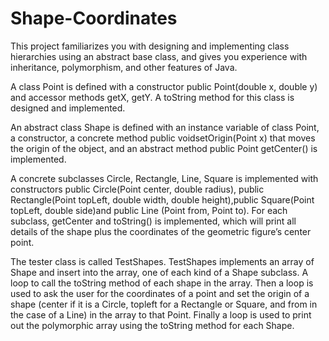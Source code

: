 # Shape-Coordinates
This project familiarizes you with designing and implementing class hierarchies using an abstract base class, and gives you experience with inheritance, polymorphism, and other features of Java. 

A class Point is defined with a constructor public Point(double x, double y) and accessor methods getX, getY. A toString method for this class is designed and implemented. 

An abstract class Shape is defined with an instance variable of class Point, a constructor, a concrete method public voidsetOrigin(Point x) that moves the origin of the object, and an abstract method public Point getCenter() is implemented. 

A concrete subclasses Circle, Rectangle, Line, Square is implemented with constructors public Circle(Point center, double radius), public Rectangle(Point topLeft, double width, double height),public Square(Point topLeft, double side)and public Line (Point from, Point to). For each subclass, getCenter and toString() is implemented, which will print all details of the shape plus the coordinates of the geometric figure’s center point.

The tester class is called TestShapes. TestShapes implements an array of Shape and insert into the array, one of each kind of a Shape subclass. A loop to call the toString method of each shape in the array. Then a loop is used to ask the user for the coordinates of a point and set the origin of a shape (center if it is a Circle, topleft for a Rectangle or Square, and from in the case of a Line) in the array to that Point. Finally a loop is used to print out the polymorphic array using the toString method for each Shape.
